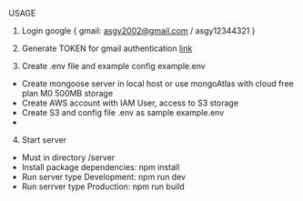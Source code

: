 USAGE
1. Login google 
   {
   gmail: asgy2002@gmail.com / asgy12344321
   }

3. Generate TOKEN for gmail authentication
[link](https://developers.google.com/oauthplayground/#step2&scopes=https%3A%2F%2Fmail.google.com%2F&auth_code=4%2F0AfJohXnD-eWfI75ngD5NPtmEiliGSQDA4a2Fx3VcvpQDcVfWDu2ZsyDgpf_qShlyYw3NOw&refresh_token=1%2F%2F04bW8O6f9MZnKCgYIARAAGAQSNwF-L9Ir8-gkX6OEWsW46AVRbY0IedcZhdhAxcGFbvEKzWJUc0OPRBBkGMIO1cFYqFPCYlcvp0w&access_token_field=ya29.a0AfB_byDugMKjRURwz_2V4PLMUQAjbCIWD1JZp8tnCO8F_nNrm0zVkVsKDXaCxixTT3cGe9kPF56NWph4qQ8rkttmzjC1YV-l41QuJlj2Itb3fbpRKunfrV9mIR1u0rK2TB1cX9ndZ7i90ekCZq8m-KxjqZCKoYLN_KtY8AaCgYKAaMSARASFQHGX2MircBKk88-5aVxy6eVVMouWw0173&url=https%3A%2F%2F&content_type=application%2Fjson&http_method=GET&useDefaultOauthCred=checked&oauthEndpointSelect=Google&oauthAuthEndpointValue=https%3A%2F%2Faccounts.google.com%2Fo%2Foauth2%2Fv2%2Fauth&oauthTokenEndpointValue=https%3A%2F%2Foauth2.googleapis.com%2Ftoken&oauthClientId=591944686528-tloieu8vmvu2hcnt1cks1ukuks9vqv2p.apps.googleusercontent.com&expires_in=3598&oauthClientSecret=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&access_token_issue_date=1705334239&for_access_token=ya29.a0AfB_byDugMKjRURwz_2V4PLMUQAjbCIWD1JZp8tnCO8F_nNrm0zVkVsKDXaCxixTT3cGe9kPF56NWph4qQ8rkttmzjC1YV-l41QuJlj2Itb3fbpRKunfrV9mIR1u0rK2TB1cX9ndZ7i90ekCZq8m-KxjqZCKoYLN_KtY8AaCgYKAaMSARASFQHGX2MircBKk88-5aVxy6eVVMouWw0173&includeCredentials=checked&accessTokenType=bearer&autoRefreshToken=checked&accessType=offline&prompt=consent&response_type=code&wrapLines=on)

5. Create .env file and example config example.env 
- Create mongoose server in local host or use mongoAtlas with cloud free plan M0 500MB storage
- Create AWS account with IAM User, access to S3 storage
- Create S3 and config file .env as sample example.env
-  

4. Start server
- Must in directory /server
- Install package dependencies: npm install
- Run server type Development: npm run dev
- Run serrver type Production: npm run build



